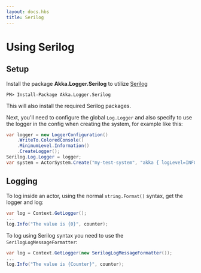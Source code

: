 ```yaml
---
layout: docs.hbs
title: Serilog
---
```

# Using Serilog

## Setup
Install the package __Akka.Logger.Serilog__ to utilize [Serilog](http://serilog.net/)

```
PM> Install-Package Akka.Logger.Serilog
```

This will also install the required Serilog packages.

Next, you'll need to configure the global `Log.Logger` and also specify to use the logger in the config when creating the system, for example like this:
``` C#
var logger = new LoggerConfiguration()
	.WriteTo.ColoredConsole()
	.MinimumLevel.Information()
	.CreateLogger();
Serilog.Log.Logger = logger;
var system = ActorSystem.Create("my-test-system", "akka { logLevel=INFO,  loggers=['Akka.Logger.Serilog.SerilogLogger, Akka.Logger.Serilog']}");
```

## Logging
To log inside an actor, using the normal `string.Format()` syntax, get the logger and log:
``` C#
var log = Context.GetLogger();
...
log.Info("The value is {0}", counter);
```

To log using Serilog syntax you need to use the `SerilogLogMessageFormatter`:
``` C#
var log = Context.GetLogger(new SerilogLogMessageFormatter());
...
log.Info("The value is {Counter}", counter);
```
